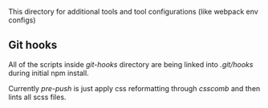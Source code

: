 This directory for additional tools and tool configurations (like webpack env configs)

Git hooks
---------

All of the scripts inside _git-hooks_ directory are being linked into
_.git/hooks_ during initial npm install.

Currently _pre-push_ is just apply css reformatting through _csscomb_
and then lints all scss files.
